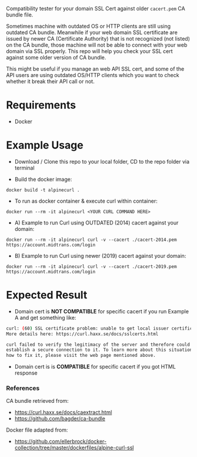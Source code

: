 Compatibility tester for your domain SSL Cert against older `cacert.pem` CA bundle file.

Sometimes machine with outdated OS or HTTP clients are still using outdated CA bundle. Meanwhile if your web domain SSL certificate are issued by newer CA (Certificate Authority) that is not recognized (not listed) on the CA bundle, those machine will not be able to connect with your web domain via SSL properly.
This repo will help you check your SSL cert against some older version of CA bundle.

This might be useful if you manage an web API SSL cert, and some of the API users are using outdated OS/HTTP clients which you want to check whether it break their API call or not.

# Requirements
- Docker

# Example Usage
- Download / Clone this repo to your local folder, CD to the repo folder via terminal

- Build the docker image:

`docker build -t alpinecurl .`

- To run as docker container & execute curl within container:

`docker run --rm -it alpinecurl <YOUR CURL COMMAND HERE>`

- A) Example to run Curl using OUTDATED (2014) cacert against your domain:
    
`docker run --rm -it alpinecurl curl -v --cacert ./cacert-2014.pem https://account.midtrans.com/login`

- B) Example to run Curl using newer (2019) cacert against your domain:
    
`docker run --rm -it alpinecurl curl -v --cacert ./cacert-2019.pem https://account.midtrans.com/login`

# Expected Result
- Domain cert is **NOT COMPATIBLE** for specific cacert if you run Example A and get something like:

```bash
curl: (60) SSL certificate problem: unable to get local issuer certificate
More details here: https://curl.haxx.se/docs/sslcerts.html

curl failed to verify the legitimacy of the server and therefore could not
establish a secure connection to it. To learn more about this situation and
how to fix it, please visit the web page mentioned above.
```

- Domain cert is is **COMPATIBLE** for specific cacert if you got HTML response

### References
CA bundle retrieved from: 
- https://curl.haxx.se/docs/caextract.html
- https://github.com/bagder/ca-bundle

Docker file adapted from:
- https://github.com/ellerbrock/docker-collection/tree/master/dockerfiles/alpine-curl-ssl